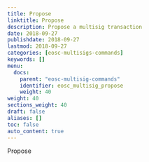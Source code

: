 ```yaml
---
title: Propose
linktitle: Propose
description: Propose a multisig transaction
date: 2018-09-27
publishdate: 2018-09-27
lastmod: 2018-09-27
categories: [eosc-multisigs-commands]
keywords: []
menu:
  docs:
    parent: "eosc-multisig-commands"
    identifier: eosc_multisig_propose
    weight: 40
weight: 40
sections_weight: 40
draft: false
aliases: []
toc: false
auto_content: true
---
```


Propose
